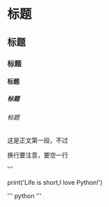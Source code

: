 
# 标题


## 标题

### 标题

#### 标题

##### 标题

###### 标题


这是正文第一段，不过

换行要注意，要空一行




    

'''

print('Life is short,I love Python!')

'''
python
'''


